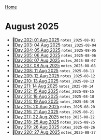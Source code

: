 [Home](../../main.md)

# August 2025

- 📝[Day 202: 01 Aug 2025](./08/notes_2025-08-01.md) `notes_2025-08-01`
- 📝[Day 203: 04 Aug 2025](./08/notes_2025-08-04.md) `notes_2025-08-04`
- 📝[Day 204: 05 Aug 2025](./08/notes_2025-08-05.md) `notes_2025-08-05`
- 📝[Day 205: 06 Aug 2025](./08/notes_2025-08-06.md) `notes_2025-08-06`
- 📝[Day 206: 07 Aug 2025](./08/notes_2025-08-07.md) `notes_2025-08-07`
- 📝[Day 207: 08 Aug 2025](./08/notes_2025-08-08.md) `notes_2025-08-08`
- 📝[Day 208: 11 Aug 2025](./08/notes_2025-08-11.md) `notes_2025-08-11`
- 📝[Day 209: 12 Aug 2025](./08/notes_2025-08-12.md) `notes_2025-08-12`
- 📝[Day 210: 13 Aug 2025](./08/notes_2025-08-13.md) `notes_2025-08-13`
- 📝[Day 211: 14 Aug 2025](./08/notes_2025-08-14.md) `notes_2025-08-14`
- 📝[Day 212: 15 Aug 2025](./08/notes_2025-08-15.md) `notes_2025-08-15`
- 📝[Day 213: 18 Aug 2025](./08/notes_2025-08-18.md) `notes_2025-08-18`
- 📝[Day 214: 19 Aug 2025](./08/notes_2025-08-19.md) `notes_2025-08-19`
- 📝[Day 215: 20 Aug 2025](./08/notes_2025-08-20.md) `notes_2025-08-20`
- 📝[Day 216: 21 Aug 2025](./08/notes_2025-08-21.md) `notes_2025-08-21`
- 📝[Day 217: 22 Aug 2025](./08/notes_2025-08-22.md) `notes_2025-08-22`
- 📝[Day 218: 25 Aug 2025](./08/notes_2025-08-25.md) `notes_2025-08-25`
- 📝[Day 219: 26 Aug 2025](./08/notes_2025-08-26.md) `notes_2025-08-26`
- 📝[Day 220: 27 Aug 2025](./08/notes_2025-08-27.md) `notes_2025-08-27`
